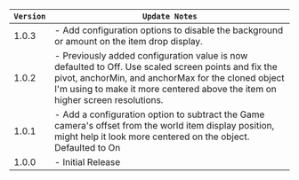 | `Version` | `Update Notes`                                                                                                                                                                                                                             |
|-----------|--------------------------------------------------------------------------------------------------------------------------------------------------------------------------------------------------------------------------------------------|
| 1.0.3     | - Add configuration options to disable the background or amount on the item drop display.                                                                                                                                                  |
| 1.0.2     | - Previously added configuration value is now defaulted to Off. Use scaled screen points and fix the pivot, anchorMin, and anchorMax for the cloned object I'm using to make it more centered above the item on higher screen resolutions. |
| 1.0.1     | - Add a configuration option to subtract the Game camera's offset from the world item display position, might help it look more centered on the object. Defaulted to On                                                                    |
| 1.0.0     | - Initial Release                                                                                                                                                                                                                          |